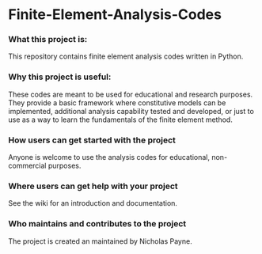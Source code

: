 # Finite-Element-Analysis-Codes

### What this project is:
This repository contains finite element analysis codes written in Python.

### Why this project is useful:
These codes are meant to be used for educational and research purposes.  They provide a basic framework where constitutive models can be implemented, additional analysis capability tested and developed, or just to use as a way to learn the fundamentals of the finite element method. 

### How users can get started with the project
Anyone is welcome to use the analysis codes for educational, non-commercial purposes.

### Where users can get help with your project
See the wiki for an introduction and documentation.

### Who maintains and contributes to the project
The project is created an maintained by Nicholas Payne.
